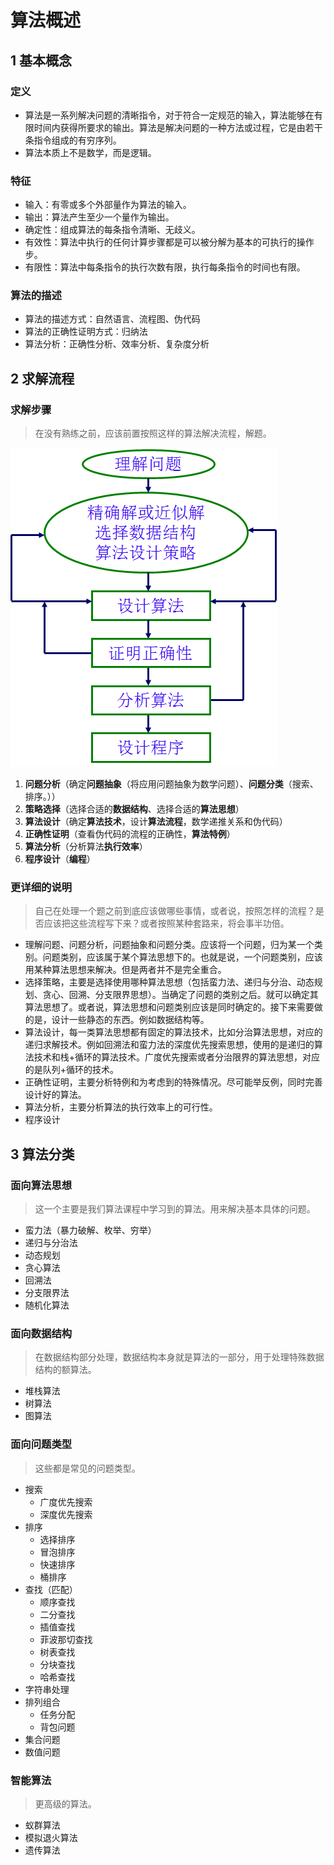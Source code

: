# 算法概述

## 1 基本概念

### 定义
* 算法是一系列解决问题的清晰指令，对于符合一定规范的输入，算法能够在有限时间内获得所要求的输出。算法是解决问题的一种方法或过程，它是由若干条指令组成的有穷序列。
* 算法本质上不是数学，而是逻辑。

### 特征
* 输入：有零或多个外部量作为算法的输入。
* 输出：算法产生至少一个量作为输出。
* 确定性：组成算法的每条指令清晰、无歧义。
* 有效性：算法中执行的任何计算步骤都是可以被分解为基本的可执行的操作步。
* 有限性：算法中每条指令的执行次数有限，执行每条指令的时间也有限。

### 算法的描述
* 算法的描述方式：自然语言、流程图、伪代码
* 算法的正确性证明方式：归纳法
* 算法分析：正确性分析、效率分析、复杂度分析

## 2 求解流程

### 求解步骤
> 在没有熟练之前，应该前置按照这样的算法解决流程，解题。

![](image/算法流程.png)

1. **问题分析**（确定**问题抽象**（将应用问题抽象为数学问题）、**问题分类**（搜索、排序。））
2. **策略选择**（选择合适的**数据结构**、选择合适的**算法思想**）
3. **算法设计**（确定**算法技术**，设计**算法流程**，数学递推关系和伪代码）
4. **正确性证明**（查看伪代码的流程的正确性，**算法特例**）
5. **算法分析**（分析算法**执行效率**）
6. **程序设计**（**编程**）

### 更详细的说明

> 自己在处理一个题之前到底应该做哪些事情，或者说，按照怎样的流程？是否应该把这些流程写下来？或者按照某种套路来，将会事半功倍。

* 理解问题、问题分析，问题抽象和问题分类。应该将一个问题，归为某一个类别。问题类别，应该属于某个算法思想下的。也就是说，一个问题类别，应该用某种算法思想来解决。但是两者并不是完全重合。
* 选择策略，主要是选择使用哪种算法思想（包括蛮力法、递归与分治、动态规划、贪心、回溯、分支限界思想）。当确定了问题的类别之后。就可以确定其算法思想了。或者说，算法思想和问题类别应该是同时确定的。接下来需要做的是，设计一些静态的东西。例如数据结构等。
* 算法设计，每一类算法思想都有固定的算法技术，比如分治算法思想，对应的递归求解技术。例如回溯法和蛮力法的深度优先搜索思想，使用的是递归的算法技术和栈+循环的算法技术。广度优先搜索或者分治限界的算法思想，对应的是队列+循环的技术。
* 正确性证明，主要分析特例和为考虑到的特殊情况。尽可能举反例，同时完善设计好的算法。
* 算法分析，主要分析算法的执行效率上的可行性。
* 程序设计

## 3 算法分类

### 面向算法思想
> 这一个主要是我们算法课程中学习到的算法。用来解决基本具体的问题。
* 蛮力法（暴力破解、枚举、穷举）
* 递归与分治法
* 动态规划
* 贪心算法
* 回溯法
* 分支限界法
* 随机化算法

### 面向数据结构
> 在数据结构部分处理，数据结构本身就是算法的一部分，用于处理特殊数据结构的额算法。
* 堆栈算法
* 树算法
* 图算法

### 面向问题类型
> 这些都是常见的问题类型。
* 搜索
  * 广度优先搜索
  * 深度优先搜索
* 排序
  * 选择排序
  * 冒泡排序
  * 快速排序
  * 桶排序
* 查找（匹配）
  * 顺序查找
  * 二分查找
  * 插值查找
  * 菲波那切查找
  * 树表查找
  * 分块查找
  * 哈希查找
* 字符串处理
* 排列组合
  * 任务分配
  * 背包问题
* 集合问题
* 数值问题


### 智能算法
> 更高级的算法。
  * 蚁群算法
  * 模拟退火算法
  * 遗传算法

